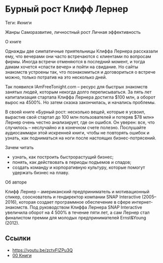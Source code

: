 # Бурный рост Клифф Лернер

Теги: #книги 

Жанры
Саморазвитие, личностный рост Личная эффективность

О книге

Однажды две симпатичные приятельницы Клиффа Лернера рассказали ему, что вечерами они часто встречаются с клиентами по вопросам фирмы. Иногда встречи отменяются в последний момент, и тогда дамам хочется «спасти вечер» и пойти на свидание. Но сайты знакомств устроены так, что познакомиться и договориться о встрече можно, только потратив на это несколько дней.

Так появился IAmFreeTonight.com – ресурс для быстрых знакомств занятых людей, которым некогда долго переписываться. За пять лет капитализация стартапа Клиффа Лернера достигла $100 млн, а оборот вырос на 4500%. Но затем сказка закончилась, и начались проблемы.

В своей книге «Бурный рост: несколько вещей, которые я усвоил, вырастив свой стартап до 100 млн пользователей и потеряв $78 млн» Лернер очень честно анализирует, где он ошибся. Он уверен: все, что случилось – неслучайно и в конечном счете полезно. Послушайте аудиосаммари этой искренней книги, чтобы не повторять ошибок и узнать, как подниматься на ноги после настоящих бизнес-потрясений.

Зачем читать
- узнать, как построить быстрорастущий бизнес;
- понять, как действовать в периоды подъемов и спадов;
- создать команду и корпоративную культуру, которые помогут удержать бизнес на плаву.

Об авторе

Клифф Лернер – американский предприниматель и мотивационный спикер, сооснователь и гендиректор компании SNAP Interactive (2005–2016), которая создает программное обеспечение в сфере интернет-знакомств. Под руководством Клиффа Лернера SNAP Interactive увеличила оборот на 4 500% в течение пяти лет, а сам Лернер стал финалистом премии для молодых предпринимателей Ernst&Young (2012).

## Ссылки

* https://youtu.be/zctvFIZPu3Q
* [00 Книги](00%20%D0%9A%D0%BD%D0%B8%D0%B3%D0%B8.md)